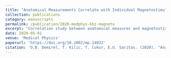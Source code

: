 ```yaml
---
title: "Anatomical Measurements Correlate with Individual Magnetostimulation Thresholds for kHz-range Homogeneous Magnetic Fields"
collection: publications
category: manuscripts
permalink: /publication/2020-medphys-khz-magneto
excerpt: "Correlation study between anatomical measures and magnetostimulation thresholds for kHz-range fields."
date: 2020-05-01
venue: 'Medical Physics'
paperurl: 'https://doi.org/10.1002/mp.14032'
citation: 'O.B. Demirel, T. Kilic, T. Cukur, E.U. Saritas. (2020). "Anatomical Measurements Correlate with Individual Magnetostimulation Thresholds for kHz-range Homogeneous Magnetic Fields." <i>Medical Physics</i>, 47:1836–1844. doi:10.1002/mp.14032'
---
```

